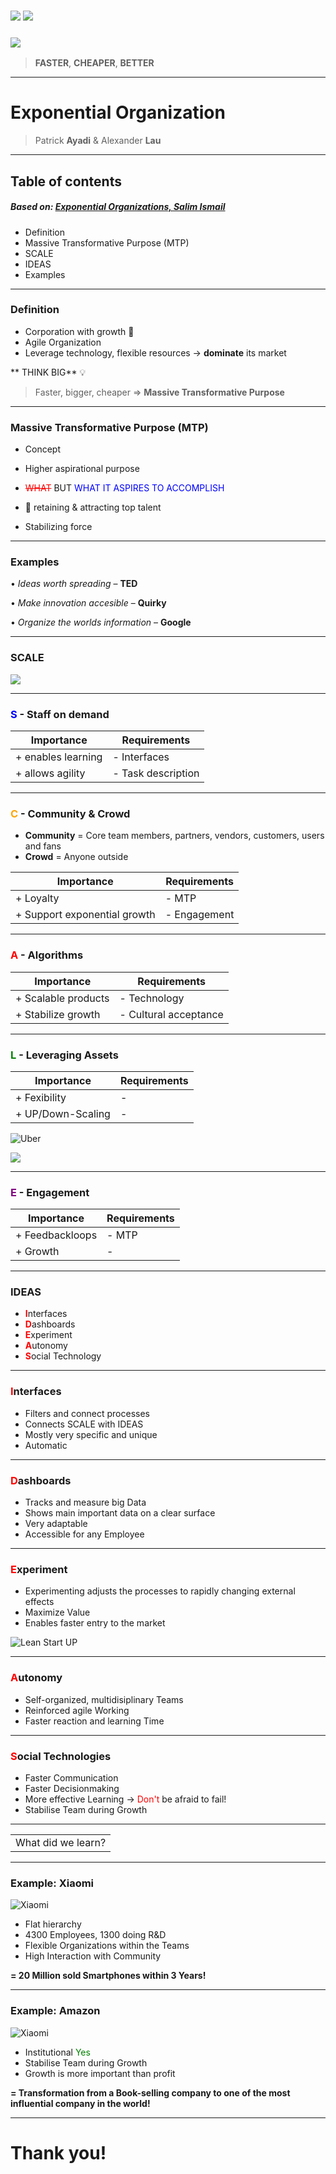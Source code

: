### ![](AirBnb.png) ![](Uber.png)      



### ![](Netflix.png) 

 >**FASTER**, **CHEAPER**,  **BETTER**
 


---

# Exponential Organization
>Patrick **Ayadi** & Alexander **Lau**
---
## Table of contents
##### Based on: [Exponential Organizations, Salim Ismail](https://www.amazon.de/Exponential-Organizations-Author-published-October/dp/B00Y4QA03S/ref=sr_1_4?crid=2US038FVFL645&dchild=1&keywords=exponential+organizations&qid=1634559116&sr=8-4)
* Definition
* Massive Transformative Purpose (MTP)
* SCALE
* IDEAS
* Examples

---
### Definition

* Corporation with growth :rocket: 
* Agile Organization
* Leverage technology, flexible resources -> **dominate** its market

 ** THINK BIG** :bulb: 

 >Faster, bigger, cheaper => **Massive Transformative Purpose**



---
### Massive Transformative Purpose (MTP)
* Concept
* Higher aspirational purpose 
* <span style="color:red">~~WHAT~~</span> BUT <span style="color:blue"> WHAT IT ASPIRES TO ACCOMPLISH</span>

* :magnet: retaining & attracting top talent 

* Stabilizing force

---
### Examples 
•	*Ideas worth spreading* – **TED**

•	*Make innovation accesible* – **Quirky**

•	*Organize the worlds information* – **Google**




---
### SCALE
![](SCALE.png) 




---
###  <span style="color:blue">S</span> - Staff on demand
| Importance | Requirements |
| ----------- | ----------- |
| + enables learning   | - Interfaces 
| + allows agility     | - Task description 


---
### <span style="color:orange">C</span> - Community & Crowd
* **Community** = Core team members, partners, vendors, customers, users and fans 
* **Crowd** = Anyone outside 


| Importance | Requirements |
| ----------- | ----------- |
| + Loyalty  | - MTP  |
| + Support exponential growth   | - Engagement  |

---
### <span style="color:red">A</span> - Algorithms
| Importance | Requirements |
| ----------- | ----------- |
| + Scalable products  | - Technology  |
| + Stabilize growth  | - Cultural acceptance  |

---
### <span style="color:green">L</span> - Leveraging Assets
| Importance | Requirements |
| ----------- | ----------- |
| + Fexibility  | -   |
| + UP/Down-Scaling  | -   |





![Uber](Uber.png) 

![](Google.png) 

---
### <span style="color:purple">E</span> - Engagement 
| Importance | Requirements |
| ----------- | ----------- |
| + Feedbackloops  | - MTP  |
| + Growth  | -   |


---
### IDEAS
* <span style="color:red">**I**</span>nterfaces
* <span style="color:red">**D**</span>ashboards
* <span style="color:red">**E**</span>xperiment
* <span style="color:red">**A**</span>utonomy
* <span style="color:red">**S**</span>ocial Technology

---
### <span style="color:red">**I**</span>nterfaces
* Filters and connect processes
* Connects SCALE with IDEAS
* Mostly very specific and unique
* Automatic

---

### <span style="color:red">**D**</span>ashboards
* Tracks and measure big Data
* Shows main important data on a clear surface
* Very adaptable
* Accessible for any Employee

---
### <span style="color:red">**E**</span>xperiment
* Experimenting adjusts the processes to rapidly changing external effects
* Maximize Value
* Enables faster entry to the market

![Lean Start UP](Startup.png) 

---

### <span style="color:red">**A**</span>utonomy
* Self-organized, multidisiplinary Teams
* Reinforced agile Working
* Faster reaction and learning Time

---

### <span style="color:red">**S**</span>ocial Technologies
* Faster Communication
* Faster Decisionmaking
* More effective Learning -> <span style="color:red">Don't</span>  be afraid to fail!
* Stabilise Team during Growth

---

<table><tr><td>What did we learn?</td></tr></table>

---
### Example: Xiaomi

![Xiaomi](Xiaomi_logo_(2021-).svg.png) 
* Flat hierarchy
* 4300 Employees, 1300 doing R&D
* Flexible Organizations within the Teams
* High Interaction with Community 

**= 20 Million sold Smartphones within 3 Years!** 

---
### Example: Amazon
![Xiaomi](Amazonlogo.PNG) 

* Institutional <span style="color:green">Yes</span>  
* Stabilise Team during Growth
* Growth is more important than profit

**= Transformation from a Book-selling company to one of the most influential company in the world!** 

---
# Thank you!
